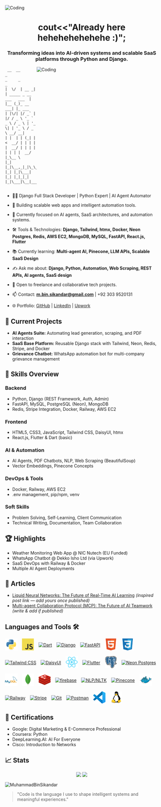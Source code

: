 <img align="center" alt="Coding" width="1000" src="https://i.gifer.com/33HI.gif">
<h1 align="center">cout<<"Already here hehehehehehehe :)";</h1>
<h3 align="center">Transforming ideas into AI-driven systems and scalable SaaS platforms through Python and Django.</h3>
<img align="right" alt="Coding" width="400" src="https://gifimage.net/wp-content/uploads/2017/10/code-gif-7.gif">

```
 __  __       _                          _     _            _       
|  \/  | __ _| | _____ _ __ ___   ___  | |__ (_)_ __   ___| |_ ___ 
| |\/| |/ _` | |/ / _ \ '_ ` _ \ / _ \ | '_ \| | '_ \ / _ \ __/ __|
| |  | | (_| |   <  __/ | | | | |  __/ | | | | | | | |  __/ |_\__ \
|_|  |_|\__,_|_|\_\___|_| |_| |_|\___| |_| |_|_|_| |_|\___|\__|___/
                                                                   
```

* 👨‍💻 Django Full Stack Developer | Python Expert | AI Agent Automator

* 🧠 Building scalable web apps and intelligent automation tools.

* 🔭 Currently focused on AI agents, SaaS architectures, and automation systems.

* 🛠️ Tools & Technologies: **Django, Tailwind, htmx, Docker, Neon Postgres, Redis, AWS EC2, MongoDB, MySQL, FastAPI, React.js, Flutter**

* 📚 Currently learning: **Multi-agent AI, Pinecone, LLM APIs, Scalable SaaS Design**

* ✍️ Ask me about: **Django, Python, Automation, Web Scraping, REST APIs, AI agents, SaaS design**

* 🤝 Open to freelance and collaborative tech projects.

* 📫 Contact: **[m.bin.sikandar@gmail.com](mailto:m.bin.sikandar@gmail.com)** | +92 303 9520131

* 🌐 Portfolio: [GitHub](https://github.com/MuhammadBinSikandar) | [LinkedIn](https://www.linkedin.com/in/muhammad-bin-sikandar) | [Upwork](https://www.upwork.com/freelancers/~019d8d68beb4874464?mp_source=share)

## 🧠 Current Projects

* **AI Agents Suite:** Automating lead generation, scraping, and PDF interaction
* **SaaS Base Platform:** Reusable Django stack with Tailwind, Neon, Redis, Stripe, and Docker
* **Grievance Chatbot:** WhatsApp automation bot for multi-company grievance management

## 🚀 Skills Overview

### Backend

* Python, Django (REST Framework, Auth, Admin)
* FastAPI, MySQL, PostgreSQL (Neon), MongoDB
* Redis, Stripe Integration, Docker, Railway, AWS EC2

### Frontend

* HTML5, CSS3, JavaScript, Tailwind CSS, DaisyUI, htmx
* React.js, Flutter & Dart (basic)

### AI & Automation

* AI Agents, PDF Chatbots, NLP, Web Scraping (BeautifulSoup)
* Vector Embeddings, Pinecone Concepts

### DevOps & Tools

* Docker, Railway, AWS EC2
* .env management, pip/npm, venv

### Soft Skills

* Problem Solving, Self-Learning, Client Communication
* Technical Writing, Documentation, Team Collaboration

## 🏆 Highlights

* Weather Monitoring Web App @ NIC Nutech (EU Funded)
* WhatsApp Chatbot @ Dekko Isho Ltd (via Upwork)
* SaaS DevOps with Railway & Docker
* Multiple AI Agent Deployments

## 📘 Articles

* [Liquid Neural Networks: The Future of Real-Time AI Learning](https://medium.com/@m.bin.sikandar/liquid-neural-networks-the-future-of-real-time-ai-learning-bfcb2f30962e) *(inspired post link — add yours once published)*
* [Multi-agent Collaboration Protocol (MCP): The Future of AI Teamwork](https://medium.com/@m.bin.sikandar/multi-agent-collaboration-protocol-mcp-the-future-of-ai-teamwork-a96e0c2e6d2f) *(write & add if published)*

<h2>Languages and Tools 🛠️</h2>

<div style="display: flex; flex-wrap: wrap; gap: 15px; align-items: center;">
  <!-- Programming Languages -->
  <a href="https://www.python.org" target="_blank" rel="noreferrer">
    <img src="https://raw.githubusercontent.com/devicons/devicon/master/icons/python/python-original.svg" alt="Python" width="40" height="40"/>
  </a>
  <a href="https://www.javascript.com/" target="_blank" rel="noreferrer">
    <img src="https://raw.githubusercontent.com/devicons/devicon/master/icons/javascript/javascript-original.svg" alt="JavaScript" width="40" height="40"/>
  </a>
  <a href="https://dart.dev" target="_blank" rel="noreferrer">
    <img src="https://www.vectorlogo.zone/logos/dartlang/dartlang-icon.svg" alt="Dart" width="40" height="40"/>
  </a>

  <!-- Backend / Frameworks -->
  <a href="https://www.djangoproject.com/" target="_blank" rel="noreferrer">
    <img src="https://cdn.worldvectorlogo.com/logos/django.svg" alt="Django" width="40" height="40"/>
  </a>
  <a href="https://fastapi.tiangolo.com/" target="_blank" rel="noreferrer">
    <img src="https://cdn.worldvectorlogo.com/logos/fastapi-1.svg" alt="FastAPI" width="40" height="40"/>
  </a>

  <!-- Frontend / UI -->
  <a href="https://developer.mozilla.org/en-US/docs/Web/HTML" target="_blank" rel="noreferrer">
    <img src="https://raw.githubusercontent.com/devicons/devicon/master/icons/html5/html5-original.svg" alt="HTML5" width="40" height="40"/>
  </a>
  <a href="https://developer.mozilla.org/en-US/docs/Web/CSS" target="_blank" rel="noreferrer">
    <img src="https://raw.githubusercontent.com/devicons/devicon/master/icons/css3/css3-original.svg" alt="CSS3" width="40" height="40"/>
  </a>
  <a href="https://tailwindcss.com/" target="_blank" rel="noreferrer">
    <img src="https://www.vectorlogo.zone/logos/tailwindcss/tailwindcss-icon.svg" alt="Tailwind CSS" width="40" height="40"/>
  </a>
  <a href="https://daisyui.com/" target="_blank" rel="noreferrer">
    <img src="https://avatars.githubusercontent.com/u/93950582?s=200&v=4" alt="DaisyUI" width="40" height="40"/>
  </a>
  <a href="https://react.dev/" target="_blank" rel="noreferrer">
    <img src="https://raw.githubusercontent.com/devicons/devicon/master/icons/react/react-original.svg" alt="React" width="40" height="40"/>
  </a>
  <a href="https://flutter.dev/" target="_blank" rel="noreferrer">
    <img src="https://www.vectorlogo.zone/logos/flutterio/flutterio-icon.svg" alt="Flutter" width="40" height="40"/>
  </a>

  <!-- Databases -->
  <a href="https://www.postgresql.org/" target="_blank" rel="noreferrer">
    <img src="https://raw.githubusercontent.com/devicons/devicon/master/icons/postgresql/postgresql-original.svg" alt="PostgreSQL" width="40" height="40"/>
  </a>
  <a href="https://neon.tech/" target="_blank" rel="noreferrer">
    <img src="https://avatars.githubusercontent.com/u/102732878?s=200&v=4" alt="Neon Postgres" width="40" height="40"/>
  </a>
  <a href="https://www.mysql.com/" target="_blank" rel="noreferrer">
    <img src="https://raw.githubusercontent.com/devicons/devicon/master/icons/mysql/mysql-original-wordmark.svg" alt="MySQL" width="40" height="40"/>
  </a>
  <a href="https://www.mongodb.com/" target="_blank" rel="noreferrer">
    <img src="https://raw.githubusercontent.com/devicons/devicon/master/icons/mongodb/mongodb-original.svg" alt="MongoDB" width="40" height="40"/>
  </a>
  <a href="https://redis.io/" target="_blank" rel="noreferrer">
    <img src="https://raw.githubusercontent.com/devicons/devicon/master/icons/redis/redis-original.svg" alt="Redis" width="40" height="40"/>
  </a>
  <a href="https://firebase.google.com/" target="_blank" rel="noreferrer"> <img src="https://www.vectorlogo.zone/logos/firebase/firebase-icon.svg" alt="firebase" width="40" height="40"/> 
  </a>

  <!-- AI / ML / Automation -->
  <a href="https://www.nltk.org/" target="_blank" rel="noreferrer">
    <img src="https://avatars.githubusercontent.com/u/363162?s=200&v=4" alt="NLP/NLTK" width="40" height="40"/>
  </a>
  <a href="https://www.pinecone.io/" target="_blank" rel="noreferrer">
    <img src="https://avatars.githubusercontent.com/u/73496053?s=200&v=4" alt="Pinecone" width="40" height="40"/>
  </a>

  <!-- Deployment / DevOps -->
  <a href="https://www.docker.com/" target="_blank" rel="noreferrer">
    <img src="https://raw.githubusercontent.com/devicons/devicon/master/icons/docker/docker-original.svg" alt="Docker" width="40" height="40"/>
  </a>
  <a href="https://railway.app/" target="_blank" rel="noreferrer">
    <img src="https://avatars.githubusercontent.com/u/78782338?s=200&v=4" alt="Railway" width="40" height="40"/>
  </a>
  <a href="https://stripe.com/" target="_blank" rel="noreferrer">
    <img src="https://cdn.worldvectorlogo.com/logos/stripe-4.svg" alt="Stripe" width="40" height="40"/>
  </a>

  <!-- Tools / Utilities -->
  <a href="https://git-scm.com/" target="_blank" rel="noreferrer">
    <img src="https://www.vectorlogo.zone/logos/git-scm/git-scm-icon.svg" alt="Git" width="40" height="40"/>
  </a>
  <a href="https://postman.com" target="_blank" rel="noreferrer">
    <img src="https://www.vectorlogo.zone/logos/getpostman/getpostman-icon.svg" alt="Postman" width="40" height="40"/>
  </a>
  <a href="https://code.visualstudio.com/" target="_blank" rel="noreferrer">
    <img src="https://raw.githubusercontent.com/devicons/devicon/master/icons/vscode/vscode-original.svg" alt="VS Code" width="40" height="40"/>
  </a>
  <a href="https://linux.org/" target="_blank" rel="noreferrer">
    <img src="https://raw.githubusercontent.com/devicons/devicon/master/icons/linux/linux-original.svg" alt="Linux" width="40" height="40"/>
  </a>
</div>



## 📜 Certifications

* Google: Digital Marketing & E-Commerce Professional
* Coursera: Python
* DeepLearning.AI: AI For Everyone
* Cisco: Introduction to Networks

## 📈 Stats

<div align="center">
  <img height="180em" src="https://github-readme-stats.vercel.app/api?username=MuhammadBinSikandar&show_icons=true&count_private=true&theme=github_dark" />
  <img height="180em" src="https://github-readme-stats.vercel.app/api/top-langs/?username=MuhammadBinSikandar&layout=compact&hide=html,cmake&theme=github_dark" />
</div>


<p align="left"> <img src="https://komarev.com/ghpvc/?username=MuhammadBinSikandar&label=Profile%20views&color=0e75b6&style=flat" alt="MuhammadBinSikandar" /> </p>

> "Code is the language I use to shape intelligent systems and meaningful experiences."
